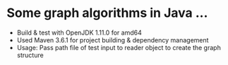 # Some graph algorithms in Java ...

* Build & test with OpenJDK 1.11.0 for amd64
* Used Maven 3.6.1 for project building & dependency management
* Usage: Pass path file of test input to reader object to create the graph structure
